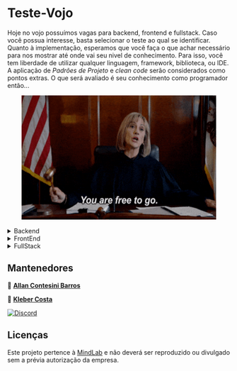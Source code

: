 # Teste-Vojo

Hoje no vojo possuímos vagas para backend, frontend e fullstack. Caso você possua interesse, basta selecionar o teste ao qual se identificar. Quanto à implementação, esperamos que você faça o que achar necessário para nos mostrar até onde vai seu nivel de conhecimento. Para isso, você tem liberdade de utilizar qualquer linguagem, framework, biblioteca, ou IDE. A aplicação de *Padrões de Projeto* e *clean code* serão considerados como pontos extras.
O que será avaliado é seu conhecimento como programador então...
<br>
<p align="center">
 <img width="440" height="280" src="./assets/free.gif">
</p>
<details>

<summary>Backend</summary>
<br>

Implemente as especificações da spec que existe do backend para o [real-world-app](https://github.com/gothinkster/realworld/tree/master/spec#backend-specs).
Você pode usar qualquer um desses [projetos](https://codebase.show/projects/realworld?category=backend) como refêrencia.
<br>

Hoje utilizamos no backend:

- a GCP como provedor de cloud nos projetos, backend rodando no cloud run
- docker para conteinerização
- [nestjs](https://nestjs.com/) no backend
- api em [graphql](https://graphql.org/)/rest
- filas [pub/sub](https://cloud.google.com/pubsub/)
- typescript
</details>

<details>

<summary>FrontEnd</summary>
<br>

Implemente as especificações da spec que existe do frontend para o [real-world-app](https://github.com/gothinkster/realworld/tree/master/spec#frontend-specs).
Você pode usar qualquer um desses [projetos](https://codebase.show/projects/realworld?category=frontend) como refêrencia.

<br>

Hoje utilizamos no frontEnd:

- firebase hosting
- react
- apollo client
- redux
- styled-components
- sass
</details>

<details>
<summary>FullStack</summary>

Implemente as especificações da spec que existe do frontend e backend para o [real-world-app](https://github.com/gothinkster/realworld/tree/master/spec#frontend-specs).
Você pode usar qualquer um desses [projetos](https://codebase.show/projects/realworld?category=fullstack) como refêrencia.

<br>
Hoje utilizamos no backend:

- a GCP como provedor de cloud nos projetos, backend rodando no cloud run
- docker para conteinerização
- [nestjs](https://nestjs.com/) no backend
- api em [graphql](https://graphql.org/)/rest
- filas [pub/sub](https://cloud.google.com/pubsub/)
- typescript

Hoje utilizamos no frontEnd:

- firebase hosting
- react
- apollo client
- redux
- styled-components
- sass
</details>


## **Mantenedores**

👤 [**Allan Contesini Barros**](@contesini)

👤 [**Kleber Costa**](@kncosta)

[![Discord](https://img.shields.io/discord/591914197219016707.svg?label=&logo=discord&logoColor=ffffff&color=7389D8&labelColor=6A7EC2)](https://discord.gg/YXFsjyu4)

## **Licenças**

Este projeto pertence à [MindLab](https://www.mindlab.com.br/) e não deverá ser reproduzido ou divulgado sem a prévia autorização da empresa.
